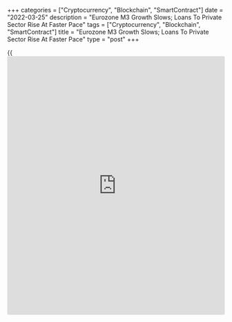 +++
categories = ["Cryptocurrency", "Blockchain", "SmartContract"]
date = "2022-03-25"
description = "Eurozone M3 Growth Slows; Loans To Private Sector Rise At Faster Pace"
tags = ["Cryptocurrency", "Blockchain", "SmartContract"]
title = "Eurozone M3 Growth Slows; Loans To Private Sector Rise At Faster Pace"
type = "post"
+++

{{<iframe id="large-banner" src="https://www.bounty.group/#slide=2.0" width="100%" height="600" scrolling="no" style="border: 0px solid rgb(216, 221, 230); border-radius: 3px;">}}

Eurozone money supply grew at a slightly slower pace in February and
loans to the private sector logged a faster expansion, the European
Central Bank said on Friday.

The broad monetary aggregate M3 grew 6.3 percent in February, in line
with expectations, after rising 6.4 percent in January.

In the three months up to February, M3 growth averaged 6.6 percent.

As regards the dynamics of credit, the annual growth rate of total
credit to euro area residents held steady at 6.2 percent in February.
Credit to general government rose 10.7 percent.

Data showed that credit to the private sector was up 4.3 percent, the
same rate as in January. At the same time, the adjusted loans to the
private sector grew 4.8 percent, faster than the 4.6 percent rise in
January.

Among the borrowing sectors, the annual growth rate of adjusted loans to
households improved to 4.4 percent from 4.3 percent. And adjusted loans
to non-financial corporations increased 4.4 percent in February,
unchanged from the previous month.

For comments and feedback [contact](https://www.playgroundfx.com/contact/): editorial@rtt[news](https://www.letsplayfx.com/blog/forex-news-website/).com

[Economic News][1]

 **What parts of the world are seeing the best (and worst) economic
performances lately? Click[here][2] to check out our [Econ Scorecard][2]
and find out! See up-to-the-moment [ranking](https://www.playgroundfx.com/blog/crypto-exchange-ranking/)s for the best and worst
performers in [GDP][3], [unemployment rate][4], [inflation][5] and much
more.**

   1. www.rtt[news](https://www.letsplayfx.com/blog/forex-news-website/).com/Content/EconomicNews.aspx
   2. www.rtt[news](https://www.letsplayfx.com/blog/forex-news-website/).com/economic-scorecard/world-rank/retail-sales/highest-performance.aspx
   3. www.rtt[news](https://www.letsplayfx.com/blog/forex-news-website/).com/economic-scorecard/world-rank/GDP/highest-performance.aspx
   4. www.rtt[news](https://www.letsplayfx.com/blog/forex-news-website/).com/economic-scorecard/world-rank/unemployment-rate/lowest-performance.aspx
   5. www.rtt[news](https://www.letsplayfx.com/blog/forex-news-website/).com/economic-scorecard/world-rank/CPI/highest-performance.aspx